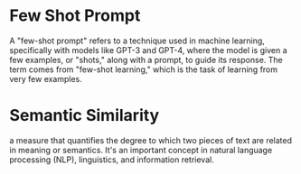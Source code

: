 # Few Shot Prompt
A "few-shot prompt" refers to a technique used in machine learning, specifically with models like GPT-3 and GPT-4, where the model is given a few examples, or "shots," along with a prompt, to guide its response.
The term comes from "few-shot learning," which is the task of learning from very few examples. 

# Semantic Similarity
a measure that quantifies the degree to which two pieces of text are related in meaning or semantics. It's an important concept in natural language processing (NLP), linguistics, and information retrieval.